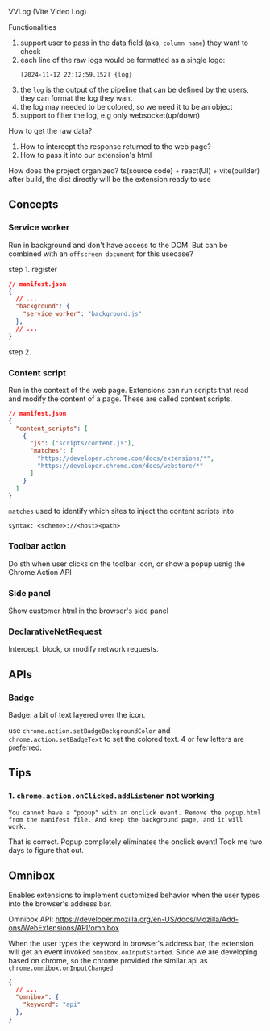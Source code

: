 VVLog (Vite Video Log)

Functionalities
1. support user to pass in the data field (aka, `column name`) they want to check
2. each line of the raw logs would be formatted as a single logo:
   ```
   [2024-11-12 22:12:59.152] {log}
   ```
3. the `log` is the output of the pipeline that can be defined by the users, they can format the log they want
4. the log may needed to be colored, so we need it to be an object
5. support to filter the log, e.g only websocket(up/down)


How to get the raw data?
1. How to intercept the response returned to the web page?
2. How to pass it into our extension's html


How does the project organized?
ts(source code) + react(UI) + vite(builder)
after build, the dist directly will be the extension ready to use


## Concepts
### Service worker
Run in background and don't have access to the DOM. But can be combined with an `offscreen document` for this usecase?

step 1. register
```json
// manifest.json
{
  // ...
  "background": {
    "service_worker": "background.js"
  },
  // ...
}
```
step 2. 


### Content script
Run in the context of the web page. Extensions can run scripts that read and modify the content of a page. These are called content scripts.
```json
// manifest.json
{
  "content_scripts": [
    {
      "js": ["scripts/content.js"],
      "matches": [
        "https://developer.chrome.com/docs/extensions/*",
        "https://developer.chrome.com/docs/webstore/*"
      ]
    }
  ]
}
```
`matches` used to identify which sites to inject the content scripts into
```
syntax: <scheme>://<host><path>
```



### Toolbar action
Do sth when user clicks on the toolbar icon, or show a popup usnig the Chrome Action API

### Side panel
Show customer html in the browser's side panel

### DeclarativeNetRequest
Intercept, block, or modify network requests.


## APIs
### Badge
Badge: a bit of text layered over the icon.

use `chrome.action.setBadgeBackgroundColor` and `chrome.action.setBadgeText` to set the colored text.
4 or few letters are preferred.


## Tips
### 1. `chrome.action.onClicked.addListener` not working
```
You cannot have a "popup" with an onclick event. Remove the popup.html from the manifest file. And keep the background page, and it will work.
```
That is correct. Popup completely eliminates the onclick event! Took me two days to figure that out.


## Omnibox
Enables extensions to implement customized behavior when the user types into the browser's address bar.

Omnibox API: https://developer.mozilla.org/en-US/docs/Mozilla/Add-ons/WebExtensions/API/omnibox

When the user types the keyword in browser's address bar, the extension will get an event invoked `omnibox.onInputStarted`.
Since we are developing based on chrome, so the chrome provided the similar api as `chrome.omnibox.onInputChanged`
```json
{
  // ...
  "omnibox": {
    "keyword": "api"
  },
}
```